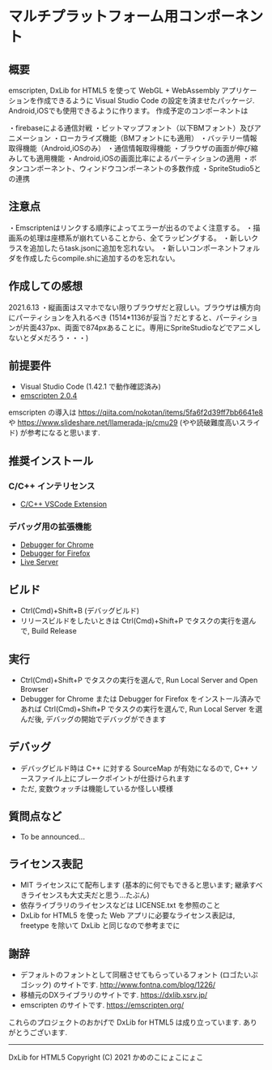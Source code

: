 # マルチプラットフォーム用コンポーネント

## 概要

emscripten, DxLib for HTML5 を使って WebGL + WebAssembly アプリケーションを作成できるように
Visual Studio Code の設定を済ませたパッケージ.
Android,iOSでも使用できるように作ります。
作成予定のコンポーネントは

・firebaseによる通信対戦
・ビットマップフォント（以下BMフォント）及びアニメーション
・ローカライズ機能（BMフォントにも適用）
・バッテリー情報取得機能（Android,iOSのみ）
・通信情報取得機能
・ブラウザの画面が伸び縮みしても適用機能
・Android,iOSの画面比率によるパーティションの適用
・ボタンコンポーネント、ウィンドウコンポーネントの多数作成
・SpriteStudio5との連携

## 注意点
・Emscriptenはリンクする順序によってエラーが出るのでよく注意する。
・描画系の処理は座標系が崩れていることから、全てラッピングする。
・新しいクラスを追加したらtask.jsonに追加を忘れない。
・新しいコンポーネントフォルダを作成したらcompile.shに追加するのを忘れない。

## 作成しての感想
2021.6.13
・縦画面はスマホでない限りブラウザだと寂しい。ブラウザは横方向にパーティションを入れるべき
(1514*1136が妥当？だとすると、パーティションが片面437px、両面で874pxあることに。専用にSpriteStudioなどでアニメしないとダメだろう・・・)

## 前提要件

- Visual Studio Code (1.42.1 で動作確認済み)
- [emscripten 2.0.4](https://emscripten.org)

emscripten の導入は <https://qiita.com/nokotan/items/5fa6f2d39ff7bb6641e8> や
<https://www.slideshare.net/llamerada-jp/cmu29> (やや読破難度高いスライド) が参考になると思います.

## 推奨インストール

### C/C++ インテリセンス

- [C/C++ VSCode Extension](https://marketplace.visualstudio.com/items?itemName=ms-vscode.cpptools)

### デバッグ用の拡張機能

- [Debugger for Chrome](https://marketplace.visualstudio.com/items?itemName=msjsdiag.debugger-for-chrome)
- [Debugger for Firefox](https://marketplace.visualstudio.com/items?itemName=firefox-devtools.vscode-firefox-debug)
- [Live Server](https://marketplace.visualstudio.com/items?itemName=ritwickdey.LiveServer)

## ビルド

- Ctrl(Cmd)+Shift+B (デバッグビルド)
- リリースビルドをしたいときは Ctrl(Cmd)+Shift+P でタスクの実行を選んで, Build Release

## 実行

- Ctrl(Cmd)+Shift+P でタスクの実行を選んで, Run Local Server and Open Browser
- Debugger for Chrome または Debugger for Firefox をインストール済みであれば Ctrl(Cmd)+Shift+P でタスクの実行を選んで, Run Local Server を選んだ後, デバッグの開始でデバッグができます

## デバッグ

- デバッグビルド時は C++ に対する SourceMap が有効になるので, C++ ソースファイル上にブレークポイントが仕掛けられます
- ただ, 変数ウォッチは機能しているか怪しい模様

## 質問点など

- To be announced...

## ライセンス表記

- MIT ライセンスにて配布します (基本的に何でもできると思います; 継承すべきライセンスも大丈夫だと思う...たぶん)
- 依存ライブラリのライセンスなどは LICENSE.txt を参照のこと
- DxLib for HTML5 を使った Web アプリに必要なライセンス表記は, freetype を除いて DxLib と同じなので参考までに

## 謝辞

- デフォルトのフォントとして同梱させてもらっているフォント (ロゴたいぷゴシック) のサイトです. <http://www.fontna.com/blog/1226/>
- 移植元のDXライブラリのサイトです. <https://dxlib.xsrv.jp/>
- emscripten のサイトです. <https://emscripten.org/>

これらのプロジェクトのおかげで DxLib for HTML5 は成り立っています. ありがとうございます.

- - -

DxLib for HTML5  Copyright (C) 2021 かめのこにょこにょこ
